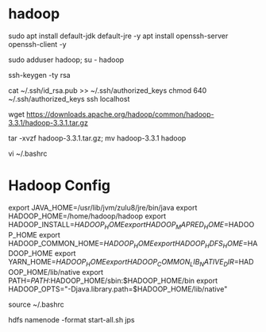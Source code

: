 # hadoop

sudo apt install default-jdk default-jre -y
apt install openssh-server openssh-client -y

sudo adduser hadoop; su - hadoop

ssh-keygen -ty rsa

cat ~/.ssh/id_rsa.pub >> ~/.ssh/authorized_keys
chmod 640 ~/.ssh/authorized_keys
ssh localhost

wget https://downloads.apache.org/hadoop/common/hadoop-3.3.1/hadoop-3.3.1.tar.gz

tar -xvzf hadoop-3.3.1.tar.gz; mv hadoop-3.3.1 hadoop

vi ~/.bashrc

# Hadoop Config
export JAVA_HOME=/usr/lib/jvm/zulu8/jre/bin/java
export HADOOP_HOME=/home/hadoop/hadoop
export HADOOP_INSTALL=$HADOOP_HOME
export HADOOP_MAPRED_HOME=$HADOOP_HOME
export HADOOP_COMMON_HOME=$HADOOP_HOME
export HADOOP_HDFS_HOME=$HADOOP_HOME
export YARN_HOME=$HADOOP_HOME
export HADOOP_COMMON_LIB_NATIVE_DIR=$HADOOP_HOME/lib/native
export PATH=$PATH:$HADOOP_HOME/sbin:$HADOOP_HOME/bin
export HADOOP_OPTS="-Djava.library.path=$HADOOP_HOME/lib/native"

 source ~/.bashrc
 
 hdfs namenode -format
 start-all.sh
 jps
